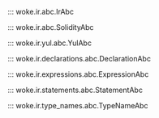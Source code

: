 ::: woke.ir.abc.IrAbc

::: woke.ir.abc.SolidityAbc

::: woke.ir.yul.abc.YulAbc

::: woke.ir.declarations.abc.DeclarationAbc

::: woke.ir.expressions.abc.ExpressionAbc

::: woke.ir.statements.abc.StatementAbc

::: woke.ir.type_names.abc.TypeNameAbc